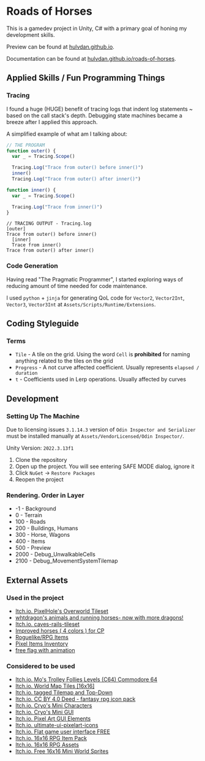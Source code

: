 # Roads of Horses

This is a gamedev project in Unity, C# with a primary goal of honing my development skills.

Preview can be found at [hulvdan.github.io](https://hulvdan.github.io/).

Documentation can be found at [hulvdan.github.io/roads-of-horses](https://hulvdan.github.io/roads-of-horses/).

## Applied Skills / Fun Programming Things

### Tracing

I found a huge (HUGE) benefit of tracing logs that indent log statements ~ based on the call stack's depth. Debugging state machines became a breeze after I applied this approach.

A simplified example of what am I talking about:

```js
// THE PROGRAM
function outer() {
  var _ = Tracing.Scope()

  Tracing.Log("Trace from outer() before inner()")
  inner()
  Tracing.Log("Trace from outer() after inner()")

function inner() {
  var _ = Tracing.Scope()

  Tracing.Log("Trace from inner()")
}
```

```
// TRACING OUTPUT - Tracing.log
[outer]
Trace from outer() before inner()
  [inner]
  Trace from inner()
Trace from outer() after inner()
```

### Code Generation

Having read "The Pragmatic Programmer", I started exploring ways of reducing amount of time needed for code maintenance.

I used `python` + `jinja` for generating QoL code for `Vector2`, `Vector2Int`, `Vector3`, `Vector3Int` at `Assets/Scripts/Runtime/Extensions`.

## Coding Styleguide

### Terms

- `Tile` - A tile on the grid. Using the word `Cell` is **prohibited** for naming anything related to the tiles on the grid
- `Progress` - A not curve affected coefficient. Usually represents `elapsed / duration`
- `t` - Coefficients used in Lerp operations. Usually affected by curves

## Development

### Setting Up The Machine

Due to licensing issues `3.1.14.3` version of `Odin Inspector and Serializer` must be installed manually at `Assets/VendorLicensed/Odin Inspector/`.

Unity Version: `2022.3.13f1`

1. Clone the repository
2. Open up the project. You will see entering SAFE MODE dialog, ignore it
3. Click `NuGet` -> `Restore Packages`
4. Reopen the project

### Rendering. Order in Layer

- -1 - Background
- 0 - Terrain
- 100 - Roads
- 200 - Buildings, Humans
- 300 - Horse, Wagons
- 400 - Items
- 500 - Preview
- 2000 - Debug_UnwalkableCells
- 2100 - Debug_MovementSystemTilemap

## External Assets

### Used in the project

- [Itch.io. PixelHole's Overworld Tileset](https://pixelhole.itch.io/pixelholes-overworld-tileset)
- [whtdragon's animals and running horses- now with more dragons!](https://forums.rpgmakerweb.com/index.php?threads/whtdragons-animals-and-running-horses-now-with-more-dragons.53552/)
- [Itch.io. caves-rails-tileset](https://heyitswidmo.itch.io/caves-rails-tileset)
- [Improved horses ( 4 colors ) for CP](https://www.nexusmods.com/stardewvalley/mods/1903?tab=description)
- [Roguelike/RPG Items](https://opengameart.org/content/roguelikerpg-items)
- [Pixel Items Inventory](https://www.deviantart.com/blackkarma3840/art/Pixel-Items-Inventory-882911608)
- [free flag with animation](https://ankousse26.itch.io/free-flag-with-animation)

### Considered to be used

- [Itch.io. Mo's Trolley Follies Levels (C64) Commodore 64](https://modernart.itch.io/mos-trolley-follies-levels-c64)
- [Itch.io. World Map Tiles [16x16]](https://malibudarby.itch.io/world-map-tiles)
- [Itch.io. tagged Tilemap and Top-Down](https://itch.io/game-assets/tag-tilemap/tag-top-down)
- [Itch.io. CC BY 4.0 Deed - fantasy rpg icon pack](https://franuka.itch.io/rpg-icon-pack-demo)
- [Itch.io. Cryo's Mini Characters](https://paperhatlizard.itch.io/cryos-mini-characters)
- [Itch.io. Cryo's Mini GUI](https://paperhatlizard.itch.io/cryos-mini-gui)
- [Itch.io. Pixel Art GUI Elements](https://mounirtohami.itch.io/pixel-art-gui-elements)
- [Itch.io. ultimate-ui-pixelart-icons](https://lucky-loops.itch.io/ultimate-ui-pixelart-icons)
- [Itch.io. Flat game user interface FREE](https://sungraphica.itch.io/flat-game-user-interface-free)
- [Itch.io. 16x16 RPG Item Pack](https://alexs-assets.itch.io/16x16-rpg-item-pack)
- [Itch.io. 16x16 RPG Assets](https://ssugmi.itch.io/16x16-rpg-assets)
- [Itch.io. Free 16x16 Mini World Sprites](https://merchant-shade.itch.io/16x16-mini-world-sprites)
